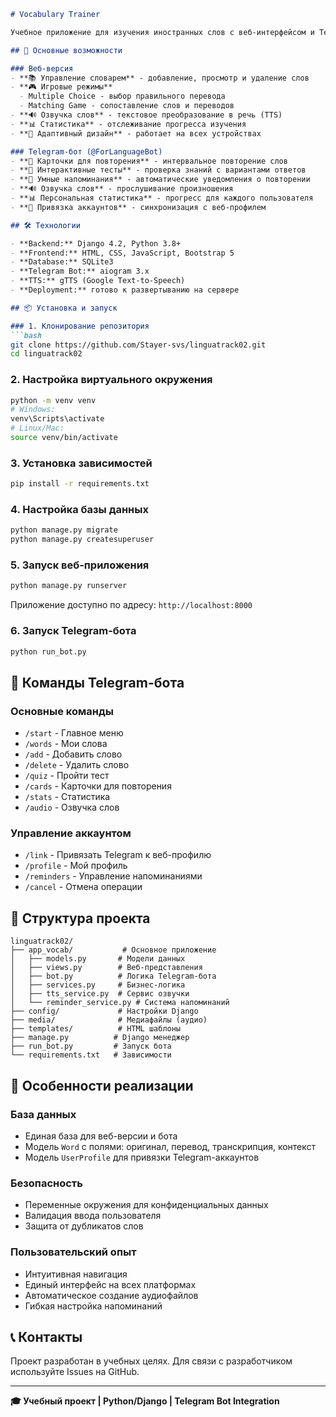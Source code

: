 
```markdown
# Vocabulary Trainer

Учебное приложение для изучения иностранных слов с веб-интерфейсом и Telegram-ботом.

## 🚀 Основные возможности

### Веб-версия
- **📚 Управление словарем** - добавление, просмотр и удаление слов
- **🎮 Игровые режимы** 
  - Multiple Choice - выбор правильного перевода
  - Matching Game - сопоставление слов и переводов
- **🔊 Озвучка слов** - текстовое преобразование в речь (TTS)
- **📊 Статистика** - отслеживание прогресса изучения
- **📱 Адаптивный дизайн** - работает на всех устройствах

### Telegram-бот (@ForLanguageBot)
- **📖 Карточки для повторения** - интервальное повторение слов
- **🧪 Интерактивные тесты** - проверка знаний с вариантами ответов
- **🔔 Умные напоминания** - автоматические уведомления о повторении
- **🔊 Озвучка слов** - прослушивание произношения
- **📊 Персональная статистика** - прогресс для каждого пользователя
- **🔗 Привязка аккаунтов** - синхронизация с веб-профилем

## 🛠 Технологии

- **Backend:** Django 4.2, Python 3.8+
- **Frontend:** HTML, CSS, JavaScript, Bootstrap 5
- **Database:** SQLite3
- **Telegram Bot:** aiogram 3.x
- **TTS:** gTTS (Google Text-to-Speech)
- **Deployment:** готово к развертыванию на сервере

## 📦 Установка и запуск

### 1. Клонирование репозитория
```bash
git clone https://github.com/Stayer-svs/linguatrack02.git
cd linguatrack02
```

### 2. Настройка виртуального окружения
```bash
python -m venv venv
# Windows:
venv\Scripts\activate
# Linux/Mac:
source venv/bin/activate
```

### 3. Установка зависимостей
```bash
pip install -r requirements.txt
```

### 4. Настройка базы данных
```bash
python manage.py migrate
python manage.py createsuperuser
```

### 5. Запуск веб-приложения
```bash
python manage.py runserver
```
Приложение доступно по адресу: `http://localhost:8000`

### 6. Запуск Telegram-бота
```bash
python run_bot.py
```

## 🤖 Команды Telegram-бота

### Основные команды
- `/start` - Главное меню
- `/words` - Мои слова
- `/add` - Добавить слово
- `/delete` - Удалить слово
- `/quiz` - Пройти тест
- `/cards` - Карточки для повторения
- `/stats` - Статистика
- `/audio` - Озвучка слов

### Управление аккаунтом
- `/link` - Привязать Telegram к веб-профилю
- `/profile` - Мой профиль
- `/reminders` - Управление напоминаниями
- `/cancel` - Отмена операции

## 📁 Структура проекта

```
linguatrack02/
├── app_vocab/           # Основное приложение
│   ├── models.py       # Модели данных
│   ├── views.py        # Веб-представления
│   ├── bot.py          # Логика Telegram-бота
│   ├── services.py     # Бизнес-логика
│   ├── tts_service.py  # Сервис озвучки
│   └── reminder_service.py # Система напоминаний
├── config/             # Настройки Django
├── media/              # Медиафайлы (аудио)
├── templates/          # HTML шаблоны
├── manage.py          # Django менеджер
├── run_bot.py         # Запуск бота
└── requirements.txt   # Зависимости
```

## 🎯 Особенности реализации

### База данных
- Единая база для веб-версии и бота
- Модель `Word` с полями: оригинал, перевод, транскрипция, контекст
- Модель `UserProfile` для привязки Telegram-аккаунтов

### Безопасность
- Переменные окружения для конфиденциальных данных
- Валидация ввода пользователя
- Защита от дубликатов слов

### Пользовательский опыт
- Интуитивная навигация
- Единый интерфейс на всех платформах
- Автоматическое создание аудиофайлов
- Гибкая настройка напоминаний

## 📞 Контакты

Проект разработан в учебных целях. Для связи с разработчиком используйте Issues на GitHub.

---

**🎓 Учебный проект | Python/Django | Telegram Bot Integration**
```

